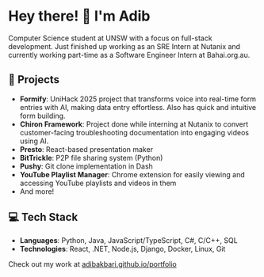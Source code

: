 # Hey there! 👋 I'm Adib

Computer Science student at UNSW with a focus on full-stack development. Just finished up working as an SRE Intern at Nutanix and currently working part-time as a Software Engineer Intern at Bahai.org.au.

## 🚀 Projects
- **Formify**: UniHack 2025 project that transforms voice into real-time form entries with AI, making data entry effortless. Also has quick and intuitive form building.
- **Chiron Framework**: Project done while interning at Nutanix to convert customer-facing troubleshooting documentation into engaging videos using AI.
- **Presto**: React-based presentation maker
- **BitTrickle**: P2P file sharing system (Python)
- **Pushy**: Git clone implementation in Dash
- **YouTube Playlist Manager**: Chrome extension for easily viewing and accessing YouTube playlists and videos in them
- And more!

## 💻 Tech Stack
- **Languages**: Python, Java, JavaScript/TypeScript, C#, C/C++, SQL
- **Technologies**: React, .NET, Node.js, Django, Docker, Linux, Git

Check out my work at [adibakbari.github.io/portfolio](https://adibakbari.github.io/portfolio)
